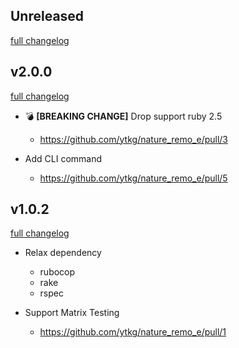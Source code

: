 ## Unreleased
[full changelog](https://github.com/ytkg/nature_remo_e/compare/v2.0.0...main)

## v2.0.0
[full changelog](https://github.com/ytkg/nature_remo_e/compare/v1.0.2...v2.0.0)

* :bomb: **[BREAKING CHANGE]** Drop support ruby 2.5
  * https://github.com/ytkg/nature_remo_e/pull/3

* Add CLI command
  * https://github.com/ytkg/nature_remo_e/pull/5

## v1.0.2
[full changelog](https://github.com/ytkg/nature_remo_e/compare/v1.0.1...v1.0.2)

* Relax dependency
  * rubocop
  * rake
  * rspec

* Support Matrix Testing
  * https://github.com/ytkg/nature_remo_e/pull/1
